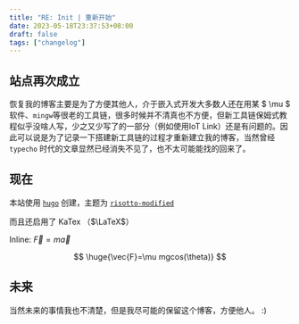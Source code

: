 ```yaml
---
title: "RE: Init | 重新开始"
date: 2023-05-18T23:37:53+08:00
draft: false
tags: ["changelog"]
---
```


## 站点再次成立

恢复我的博客主要是为了方便其他人，介于嵌入式开发大多数人还在用某 $ \mu $ 软件、`mingw`等很老的工具链，很多时候并不清真也不方便，但新工具链保姆式教程似乎没啥人写，少之又少写了的一部分（例如使用IoT Link）还是有问题的。因此可以说是为了记录一下搭建新工具链的过程才重新建立我的博客，当然曾经 `typecho` 时代的文章显然已经消失不见了，也不太可能能找的回来了。

## 现在

本站使用 [`hugo`](https://gohugo.io/) 创建，主题为 [`risotto-modified`](https://github.com/Lama3L9R/hugo-theme-risotto)

而且还启用了 KaTex （$\LaTeX$）

Inline: $\vec{F}=m\vec{a}$

$$
\huge{\vec{F}=\mu mgcos(\theta)}
$$

## 未来

当然未来的事情我也不清楚，但是我尽可能的保留这个博客，方便他人。 :)